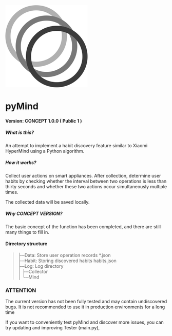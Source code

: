 <img src="pyMind.png" width="256">

# pyMind
#### Version: CONCEPT 1.0.0 ( Public 1 )

##### What is this?
An attempt to implement a habit discovery feature similar to Xiaomi HyperMind using a Python algorithm.

##### How it works?
Collect user actions on smart appliances. After collection, determine user habits by checking whether the interval between two operations is less than thirty seconds and whether these two actions occur simultaneously multiple times.

The collected data will be saved locally.

##### Why CONCEPT VERSION?

The basic concept of the function has been completed, and there are still many things to fill in.

#### Directory structure
>├─Data: Store user operation records *.json\
├─Habit: Storing discovered habits habits.json\
├─Log: Log directory\
│  ├─Collector\
│  └─Mind

### ATTENTION
The current version has not been fully tested and may contain undiscovered bugs. It is not recommended to use it in production environments for a long time

If you want to conveniently test pyMind and discover more issues, you can try updating and improving Tester (main.py),
